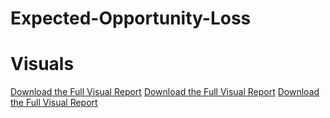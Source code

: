 # Expected-Opportunity-Loss
# Visuals 
[Download the Full Visual Report](EOL_KPBS.pdf)
[Download the Full Visual Report](user_growth_KPBS_Bluesky.pdf)
[Download the Full Visual Report](Bluesky_Mentions_KPBS.pdf)

